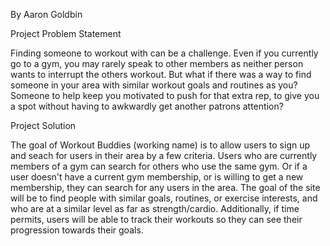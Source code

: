 By Aaron Goldbin


Project Problem Statement

Finding someone to workout with can be a challenge. Even if you currently go to 
a gym, you may rarely speak to other members as neither person wants to 
interrupt the others workout. But what if there was a way to find someone in
your area with similar workout goals and routines as you? Someone to help keep
you motivated to push for that extra rep, to give you a spot without having to
awkwardly get another patrons attention?



Project Solution

The goal of Workout Buddies (working name) is to allow users to sign up and
seach for users in their area by a few criteria. Users who are currently 
members of a gym can search for others who use the same gym. Or if a user
doesn't have a current gym membership, or is willing to get a new membership, 
they can search for any users in the area. The goal of the site will be to
find people with similar goals, routines, or exercise interests, and who are
at a similar level as far as strength/cardio. Additionally, if time permits, 
users will be able to track their workouts so they can see their progression
towards their goals.